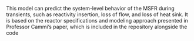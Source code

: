 This model can predict the system-level behavior of the MSFR during transients, such as reactivity insertion, loss of flow, and loss of heat sink. It is based on the reactor specifications and modeling approach presented in Professor Cammi’s paper, which is included in the repository alongside the code
